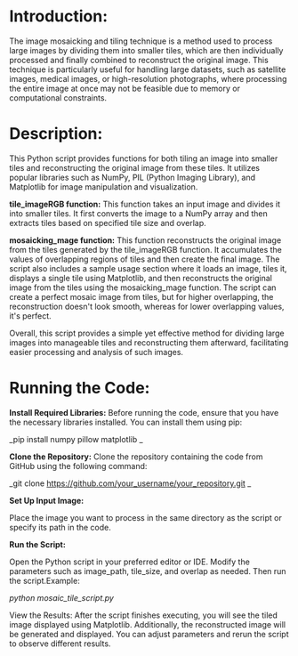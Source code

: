 # Introduction:

The image mosaicking and tiling technique is a method used to process large images by dividing them into smaller tiles, which are then individually processed and finally combined to reconstruct the original image. This technique is particularly useful for handling large datasets, such as satellite images, medical images, or high-resolution photographs, where processing the entire image at once may not be feasible due to memory or computational constraints.

# Description:

This Python script provides functions for both tiling an image into smaller tiles and reconstructing the original image from these tiles. It utilizes popular libraries such as NumPy, PIL (Python Imaging Library), and Matplotlib for image manipulation and visualization.

**tile_imageRGB function:** This function takes an input image and divides it into smaller tiles. It first converts the image to a NumPy array and then extracts tiles based on specified tile size and overlap.  

**mosaicking_mage function:** This function reconstructs the original image from the tiles generated by the tile_imageRGB function. It accumulates the values of overlapping regions of tiles and then create the final image. The script also includes a sample usage section where it loads an image, tiles it, displays a single tile using Matplotlib, and then reconstructs the original image from the tiles using the mosaicking_mage function. The script can create a perfect mosaic image from tiles, but for higher overlapping, the reconstruction doesn't look smooth, whereas for lower overlapping values, it's perfect.

Overall, this script provides a simple yet effective method for dividing large images into manageable tiles and reconstructing them afterward, facilitating easier processing and analysis of such images.

# Running the Code:
**Install Required Libraries:**
Before running the code, ensure that you have the necessary libraries installed. You can install them using pip:

_pip install numpy pillow matplotlib _

**Clone the Repository:**
Clone the repository containing the code from GitHub using the following command: 

_git clone https://github.com/your_username/your_repository.git _

**Set Up Input Image:** 

Place the image you want to process in the same directory as the script or specify its path in the code. 

**Run the Script:** 

Open the Python script in your preferred editor or IDE. Modify the parameters such as image_path, tile_size, and overlap as needed. Then run the script.Example:

_python mosaic_tile_script.py_

View the Results:
After the script finishes executing, you will see the tiled image displayed using Matplotlib. Additionally, the reconstructed image will be generated and displayed. You can adjust parameters and rerun the script to observe different results.
